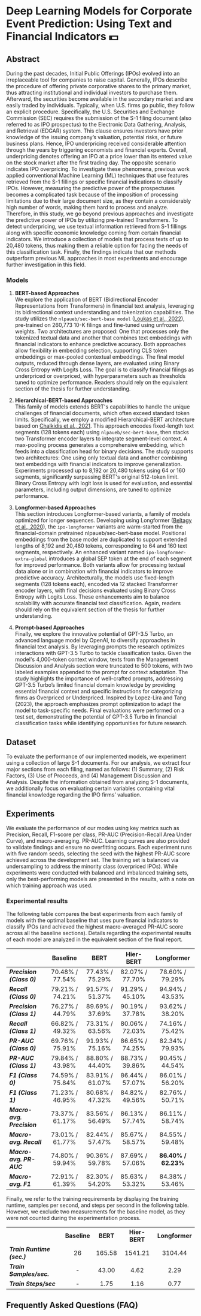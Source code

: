 # Deep Learning Models for Corporate Event Prediction: Using Text and Financial Indicators :dollar:

## Abstract
During the past decades, Initial Public Offerings (IPOs) evolved into an irreplaceable tool for companies to raise capital. Generally, IPOs describe the procedure of offering private corporative shares to the primary market, thus attracting institutional and individual investors to purchase them. Afterward, the securities become available in the secondary market and are easily traded by individuals. Typically, when U.S. firms go public, they follow an explicit procedure. Specifically, the U.S. Securities and Exchange Commission (SEC) requires the submission of the S-1 filing document (also referred to as IPO prospectus) to the Electronic Data Gathering, Analysis, and Retrieval (EDGAR) system. This clause ensures investors have prior knowledge of the issuing company’s valuation, potential risks, or future business plans. Hence, IPO underpricing received considerable attention through the years by triggering economists and financial experts. Overall, underpricing denotes offering an IPO at a price lower than its entered value on the stock market after the first trading day. The opposite scenario indicates IPO overpricing. To investigate these phenomena, previous work applied conventional Machine Learning (ML) techniques that use features retrieved from the S-1 fillings or specific financial indications to classify IPOs. However, measuring the predictive power of the prospectuses becomes a complicated task because of the imposition of processing limitations due to their large document size, as they contain a considerably high number of words, making them hard to process and analyze. Therefore, in this study, we go beyond previous approaches and investigate the predictive power of IPOs by utilizing pre-trained Transformers. To detect underpricing, we use textual information retrieved from S-1 fillings along with specific economic knowledge coming from certain financial indicators. We introduce a collection of models that process texts of up to 20,480 tokens, thus making them a reliable option for facing the needs of this classification task. Finally, the findings indicate that our methods outperform previous ML approaches in most experiments and encourage further investigation in this field.

### Models
1. **BERT-based Approaches** <br>
    We explore the application of BERT (Bidirectional Encoder Representations from Transformers) in financial text analysis, leveraging its bidirectional context understanding and tokenization capabilities. The study utilizes the ``nlpaueb/sec-bert-base model`` ([Loukas et al., 2022](https://huggingface.co/nlpaueb/sec-bert-base)), pre-trained on 260,773 10-K filings and fine-tuned using unfrozen weights. Two architectures are proposed: One that processes only the tokenized textual data and another that combines text embeddings with financial indicators to enhance predictive accuracy. Both approaches allow flexibility in embedding selection, supporting CLS token embeddings or max-pooled contextual embeddings. The final model outputs, reduced through dense layers, are evaluated using Binary Cross Entropy with Logits Loss. The goal is to classify financial filings as underpriced or overpriced, with hyperparameters such as thresholds tuned to optimize performance. Readers should rely on the equivalent section of the thesis for further understanding.

1. **Hierarchical-BERT-based Approaches** <br>
    This family of models extends BERT's capabilities to handle the unique challenges of financial documents, which often exceed standard token limits. Specifically, we employ a modified Hierarchical-BERT architecture based on [Chalkidis et al., 2021](https://github.com/iliaschalkidis/lex-glue). This approach encodes fixed-length text segments (128 tokens each) using ``nlpaueb/sec-bert-base``, then stacks two Transformer encoder layers to integrate segment-level context. A max-pooling process generates a comprehensive embedding, which feeds into a classification head for binary decisions. The study supports two architectures: One using only textual data and another combining text embeddings with financial indicators to improve generalization. Experiments processed up to 8,192 or 20,480 tokens using 64 or 160 segments, significantly surpassing BERT's original 512-token limit. Binary Cross Entropy with logit loss is used for evaluation, and essential parameters, including output dimensions, are tuned to optimize performance.

1. **Longformer-based Approaches** <br>
    This section introduces Longformer-based variants, a family of models optimized for longer sequences. Developing using Longformer ([Beltagy et al., 2020](https://arxiv.org/abs/2004.05150)), the ``ipo-longformer`` variants are warm-started from the financial-domain pretrained nlpaueb/sec-bert-base model. Positional embeddings from the base model are duplicated to support extended lengths of 8,192 and 20,480 tokens, corresponding to 64 and 160 text segments, respectively. An enhanced variant named ``ipo-longformer-extra-global`` introduces a global SEP token at the end of each segment for improved performance. Both variants allow for processing textual data alone or in combination with financial indicators to improve predictive accuracy. Architecturally, the models use fixed-length segments (128 tokens each), encoded via 12 stacked Transformer encoder layers, with final decisions evaluated using Binary Cross Entropy with Logits Loss. These enhancements aim to balance scalability with accurate financial text classification. Again, readers should rely on the equivalent section of the thesis for further understanding.

1. **Prompt-based Approaches** <br>
    Finally, we explore the innovative potential of GPT-3.5 Turbo, an advanced language model by OpenAI, to diversify approaches in financial text analysis. By leveraging prompts the research optimizes interactions with GPT-3.5 Turbo to tackle classification tasks. Given the model's 4,000-token context window, texts from the Management Discussion and Analysis section were truncated to 500 tokens, with two labeled examples appended to the prompt for context adaptation. The study highlights the importance of well-crafted prompts, addressing GPT-3.5 Turbo’s limited financial domain knowledge by providing essential financial context and specific instructions for categorizing firms as Overpriced or Underpriced. Inspired by Lopez-Lira and Tang (2023), the approach emphasizes prompt optimization to adapt the model to task-specific needs. Final evaluations were performed on a test set, demonstrating the potential of GPT-3.5 Turbo in financial classification tasks while identifying opportunities for future research.

## Dataset
To evaluate the performance of our implemented models, we experiment using a collection of large S-1 documents. For our analysis, we extract four major sections from each filing, named as follows: (1) Summary, (2) Risk Factors, (3) Use of Proceeds, and (4) Management Discussion and Analysis. Despite the information obtained from analyzing S-1 documents, we additionally focus on evaluating certain variables containing vital financial knowledge regarding the IPO firms’ valuation.

## Experiments
We evaluate the performance of our modes using key metrics such as Precision, Recall, F1-score per class, PR-AUC (Precision-Recall Area Under Curve), and macro-averaging. PR-AUC. Learning curves are also provided to validate findings and ensure no overfitting occurs. Each experiment runs with five random seeds, selecting the seed with the highest PR-AUC score achieved across the development set. The training set is balanced via undersampling to address the minority class (overpriced IPOs). While experiments were conducted with balanced and imbalanced training sets, only the best-performing models are presented in the results, with a note on which training approach was used.

### Experimental results
The following table compares the best experiments from each family of models with the optimal baseline that uses pure financial indicators to classify IPOs (and achieved the highest macro-averaged PR-AUC score across all the baseline sections). Details regarding the experimental results of each model are analyzed in the equivalent section of the final report.

|                            |   **Baseline**  |     **BERT**    |  **Hier-BERT**  |    **Longformer**   |
|----------------------------|:---------------:|:---------------:|:---------------:|:-------------------:|
| **_Precision (Class 0)_**  | 70.48% / 77.54% | 77.43% / 75.29% | 82.07% / 77.70% | 78.60% / 79.29%     |
| **_Recall (Class 0)_**     | 79.21% / 74.21% | 91.57% / 51.37% | 91.29% / 45.10% | 94.94% / 43.53%     |
| **_Precision (Class 1)_**  | 76.27% / 44.79% | 89.69% / 37.69% | 90.19% / 37.78% | 93.62% / 38.20%     |
| **_Recall (Class 1)_**     | 66.82% / 49.32% | 73.31% / 63.56% | 80.06% / 72.03% | 74.16% / 75.42%     |
| **_PR-AUC (Class 0)_**     | 69.76% / 75.91% | 91.93% / 75.16% | 86.65% / 74.25% | 82.34% / 79.93%     |
| **_PR-AUC (Class 1)_**     | 79.84% / 43.98% | 88.80% / 44.40% | 88.73% / 39.86% | 90.45% / 44.54%     |
| **_F1 (Class 0)_**         | 74.59% / 75.84% | 83.91% / 61.07% | 86.44% / 57.07% | 86.01% / 56.20%     |
| **_F1 (Class 1)_**         | 71.23% / 46.95% | 80.68% / 47.32% | 84.82% / 49.56% | 82.76% / 50.71%     |
| **_Macro-avg. Precision_** | 73.37% / 61.17% | 83.56% / 56.49% | 86.13% / 57.74% | 86.11% / 58.74%     |
| **_Macro-avg. Recall_**    | 73.01% / 61.77% | 82.44% / 57.47% | 85.67% / 58.57% | 84.55% / 59.48%     |
| **_Macro-avg. PR-AUC_**    | 74.80% / 59.94% | 90.36% / 59.78% | 87.69% / 57.06% | **86.40% / 62.23%** |
| **_Macro-avg. F1_**        | 72.91% / 61.39% | 82.30% / 54.20% | 85.63% / 53.32% | 84.38% / 53.46%     |

Finally, we refer to the training requirements by displaying the training runtime, samples per second, and steps per second in the following table. However, we exclude two measurements for the baseline model, as they were not counted during the experimentation process.

|                            |              |          |                       |                |
|----------------------------|:------------:|:--------:|:---------------------:|:--------------:|
|                            | **Baseline** | **BERT** | **Hier-BERT** | **Longformer** |
| **_Train Runtime (sec.)_** |      26      |  165.58  |        1541.21        |     3104.44    |
| **_Train Samples/sec._**   |       -      |   43.00  |          4.62         |      2.29      |
| **_Train Steps/sec_**      |       -      |   1.75   |          1.16         |      0.77      |
## Frequently Asked Questions (FAQ)